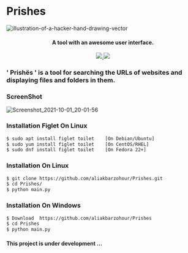 # Prishes

![illustration-of-a-hacker-hand-drawing-vector](https://user-images.githubusercontent.com/71524940/135651027-2720f2ac-75ea-437c-8272-3f2cb36ca68c.jpg)

<h4 align="center">A tool with an awesome user interface.</h4>

<p align="center">
  <a href="http://python.org">
    <img src="https://img.shields.io/badge/python-v3.9-blue">
  </a>
  
  <a href="https://www.microsoft.com/de-de/">
    <img src="https://img.shields.io/badge/platform-Linux-red">
  </a>
</p>

### ' Prishës ' is a tool for searching the URLs of websites and displaying files and folders in them.


### ScreenShot

![Screenshot_2021-10-01_20-01-56](https://user-images.githubusercontent.com/71524940/135656410-6427f171-1159-404a-86ab-8fdfc2fcfcf1.png)


### Installation Figlet On Linux

```bash
$ sudo apt install figlet toilet    [On Debian/Ubuntu]
$ sudo yum install figlet toilet    [On CentOS/RHEL]
$ sudo dnf install figlet toilet    [On Fedora 22+]
```


### Installation On Linux

```bash
$ git clone https://github.com/aliakbarzohour/Prishes.git
$ cd Prishes/
$ python main.py
``` 


### Installation On Windows

```bash
$ Download  https://github.com/aliakbarzohour/Prishes
$ cd Prishes
$ python main.py
```



#### This project is under development ...
